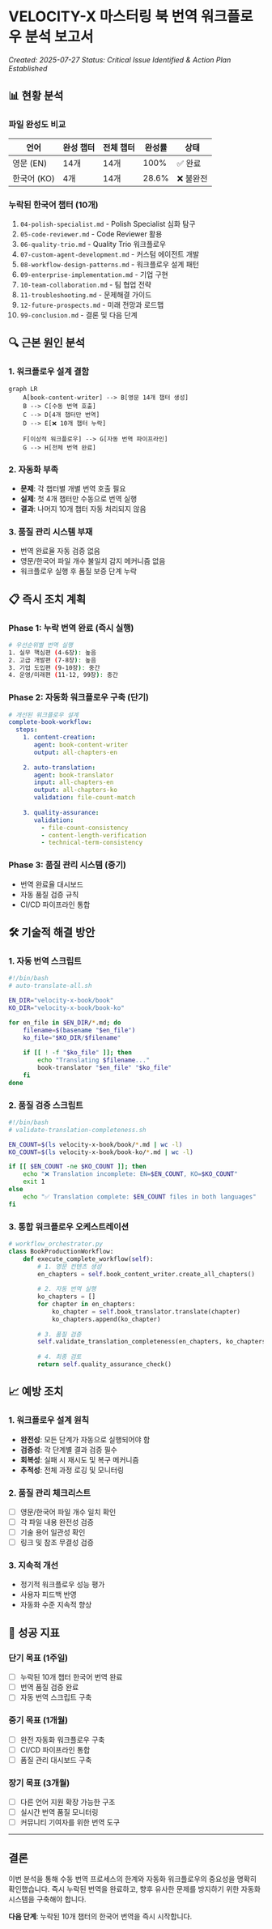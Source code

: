 # VELOCITY-X 마스터링 북 번역 워크플로우 분석 보고서

*Created: 2025-07-27*
*Status: Critical Issue Identified & Action Plan Established*

## 📊 현황 분석

### 파일 완성도 비교
| 언어 | 완성 챕터 | 전체 챕터 | 완성률 | 상태 |
|------|-----------|-----------|---------|------|
| 영문 (EN) | 14개 | 14개 | 100% | ✅ 완료 |
| 한국어 (KO) | 4개 | 14개 | 28.6% | ❌ 불완전 |

### 누락된 한국어 챕터 (10개)
1. `04-polish-specialist.md` - Polish Specialist 심화 탐구
2. `05-code-reviewer.md` - Code Reviewer 활용
3. `06-quality-trio.md` - Quality Trio 워크플로우  
4. `07-custom-agent-development.md` - 커스텀 에이전트 개발
5. `08-workflow-design-patterns.md` - 워크플로우 설계 패턴
6. `09-enterprise-implementation.md` - 기업 구현
7. `10-team-collaboration.md` - 팀 협업 전략
8. `11-troubleshooting.md` - 문제해결 가이드
9. `12-future-prospects.md` - 미래 전망과 로드맵
10. `99-conclusion.md` - 결론 및 다음 단계

## 🔍 근본 원인 분석

### 1. 워크플로우 설계 결함
```mermaid
graph LR
    A[book-content-writer] --> B[영문 14개 챕터 생성]
    B --> C[수동 번역 호출]
    C --> D[4개 챕터만 번역]
    D --> E[❌ 10개 챕터 누락]
    
    F[이상적 워크플로우] --> G[자동 번역 파이프라인]
    G --> H[전체 번역 완료]
```

### 2. 자동화 부족
- **문제**: 각 챕터별 개별 번역 호출 필요
- **실제**: 첫 4개 챕터만 수동으로 번역 실행
- **결과**: 나머지 10개 챕터 자동 처리되지 않음

### 3. 품질 관리 시스템 부재
- 번역 완료율 자동 검증 없음
- 영문/한국어 파일 개수 불일치 감지 메커니즘 없음
- 워크플로우 실행 후 품질 보증 단계 누락

## 📋 즉시 조치 계획

### Phase 1: 누락 번역 완료 (즉시 실행)
```bash
# 우선순위별 번역 실행
1. 실무 핵심편 (4-6장): 높음
2. 고급 개발편 (7-8장): 높음  
3. 기업 도입편 (9-10장): 중간
4. 운영/미래편 (11-12, 99장): 중간
```

### Phase 2: 자동화 워크플로우 구축 (단기)
```yaml
# 개선된 워크플로우 설계
complete-book-workflow:
  steps:
    1. content-creation:
       agent: book-content-writer
       output: all-chapters-en
    
    2. auto-translation:
       agent: book-translator
       input: all-chapters-en
       output: all-chapters-ko
       validation: file-count-match
    
    3. quality-assurance:
       validation:
         - file-count-consistency
         - content-length-verification
         - technical-term-consistency
```

### Phase 3: 품질 관리 시스템 (중기)
- 번역 완료율 대시보드
- 자동 품질 검증 규칙
- CI/CD 파이프라인 통합

## 🛠️ 기술적 해결 방안

### 1. 자동 번역 스크립트
```bash
#!/bin/bash
# auto-translate-all.sh

EN_DIR="velocity-x-book/book"
KO_DIR="velocity-x-book/book-ko"

for en_file in $EN_DIR/*.md; do
    filename=$(basename "$en_file")
    ko_file="$KO_DIR/$filename"
    
    if [[ ! -f "$ko_file" ]]; then
        echo "Translating $filename..."
        book-translator "$en_file" "$ko_file"
    fi
done
```

### 2. 품질 검증 스크립트  
```bash
#!/bin/bash
# validate-translation-completeness.sh

EN_COUNT=$(ls velocity-x-book/book/*.md | wc -l)
KO_COUNT=$(ls velocity-x-book/book-ko/*.md | wc -l)

if [[ $EN_COUNT -ne $KO_COUNT ]]; then
    echo "❌ Translation incomplete: EN=$EN_COUNT, KO=$KO_COUNT"
    exit 1
else
    echo "✅ Translation complete: $EN_COUNT files in both languages"
fi
```

### 3. 통합 워크플로우 오케스트레이션
```python
# workflow_orchestrator.py
class BookProductionWorkflow:
    def execute_complete_workflow(self):
        # 1. 영문 컨텐츠 생성
        en_chapters = self.book_content_writer.create_all_chapters()
        
        # 2. 자동 번역 실행
        ko_chapters = []
        for chapter in en_chapters:
            ko_chapter = self.book_translator.translate(chapter)
            ko_chapters.append(ko_chapter)
        
        # 3. 품질 검증
        self.validate_translation_completeness(en_chapters, ko_chapters)
        
        # 4. 최종 검토
        return self.quality_assurance_check()
```

## 📈 예방 조치

### 1. 워크플로우 설계 원칙
- **완전성**: 모든 단계가 자동으로 실행되어야 함
- **검증성**: 각 단계별 결과 검증 필수
- **회복성**: 실패 시 재시도 및 복구 메커니즘
- **추적성**: 전체 과정 로깅 및 모니터링

### 2. 품질 관리 체크리스트
- [ ] 영문/한국어 파일 개수 일치 확인
- [ ] 각 파일 내용 완전성 검증
- [ ] 기술 용어 일관성 확인
- [ ] 링크 및 참조 무결성 검증

### 3. 지속적 개선
- 정기적 워크플로우 성능 평가
- 사용자 피드백 반영
- 자동화 수준 지속적 향상

## 🎯 성공 지표

### 단기 목표 (1주일)
- [ ] 누락된 10개 챕터 한국어 번역 완료
- [ ] 번역 품질 검증 완료
- [ ] 자동 번역 스크립트 구축

### 중기 목표 (1개월)  
- [ ] 완전 자동화 워크플로우 구축
- [ ] CI/CD 파이프라인 통합
- [ ] 품질 관리 대시보드 구축

### 장기 목표 (3개월)
- [ ] 다른 언어 지원 확장 가능한 구조
- [ ] 실시간 번역 품질 모니터링
- [ ] 커뮤니티 기여자를 위한 번역 도구

---

## 결론

이번 분석을 통해 수동 번역 프로세스의 한계와 자동화 워크플로우의 중요성을 명확히 확인했습니다. 즉시 누락된 번역을 완료하고, 향후 유사한 문제를 방지하기 위한 자동화 시스템을 구축해야 합니다.

**다음 단계**: 누락된 10개 챕터의 한국어 번역을 즉시 시작합니다.